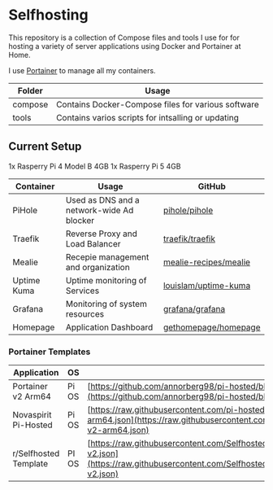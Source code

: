 # Selfhosting

This repository is a collection of Compose files and tools I use for for hosting a variety of server applications using Docker and Portainer at Home.

I use [Portainer](https://github.com/portainer/portainer) to manage all my containers.

| Folder | Usage | 
| --- | --- | 
| compose | Contains Docker-Compose files for various software | 
| tools | Contains varios scripts for intsalling or updating | 

## Current Setup
1x Rasperry Pi 4 Model B 4GB
1x Rasperry Pi 5 4GB

| Container | Usage | GitHub |
| --- | --- | --- |
| PiHole | Used as DNS and a network-wide Ad blocker | [pihole/pihole](https://github.com/pi-hole/pi-hole) |
| Traefik | Reverse Proxy and Load Balancer | [traefik/traefik](https://github.com/traefik/traefik) |
| Mealie | Recepie management and organization | [mealie-recipes/mealie](https://github.com/mealie-recipes/mealie) |
| Uptime Kuma | Uptime monitoring of Services | [louislam/uptime-kuma](https://github.com/louislam/uptime-kuma) |
| Grafana | Monitoring of system resources | [grafana/grafana](https://github.com/grafana/grafana) |
| Homepage | Application Dashboard | [gethomepage/homepage](https://github.com/gethomepage/homepage) |
 

### Portainer Templates

| Application | OS | URL |
| --- | --- | --- |
| Portainer v2 Arm64 | Pi OS | [https://github.com/annorberg98/pi-hosted/blob/master/template/portainer-v2-arm64.json](https://github.com/annorberg98/pi-hosted/blob/master/template/portainer-v2-arm64.json) |
| Novaspirit Pi-Hosted | Pi OS | [https://raw.githubusercontent.com/pi-hosted/pi-hosted/master/template/portainer-v2-arm64.json](https://raw.githubusercontent.com/pi-hosted/pi-hosted/master/template/portainer-v2-arm64.json) |
| r/Selfhosted Template | PI OS | [https://raw.githubusercontent.com/SelfhostedPro/selfhosted_templates/master/Template/portainer-v2.json](https://raw.githubusercontent.com/SelfhostedPro/selfhosted_templates/master/Template/portainer-v2.json) |
